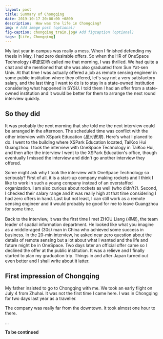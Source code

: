 ```yaml
---
layout: post
title: Summary of Chongqing
date: 2019-10-17 20:00:00 +0800
description:  How was the life in Chongqing?
img: # Add image post (optional)
fig-caption: chongqing_train.jpg# Add figcaption (optional)
tags: [Life, Chongqing]
---
```

My last year in campus was really a mess. When I finished defending my thesis in May, I had zero desirable offers.  So when the HR of OneSpace Technology (*零壹空间*) called me that morning, I was thrilled. We had quite a chat and she mentioned that she was also graduated from Sun Yat-sen Univ. At that time I was actually offered a job as remote sensing engineer in some public institution where they offered, let's say not a very satisfactory salary, and the last thing I want to do is to stay in a state-owned institution considering what happened in SYSU. I told them I had an offer from a state-owned institution and it would be better for them to arrange the next round interview quickly. 

## So they did

It was probably the next morning that she told me the next interview could be arranged in the afternoon. The scheduled time was conflict with the other interview with XSpark Education (*星火教育*). Here's what I planed to do. I went to the building where XSPark Education located, TaiKoo Hui Guangzhou. I took the interview with OneSpace Technology in TaiKoo Hui, and then after the interview I went to the XSPark Education's office, though eventually I missed the interview and didn't go another interview they offered.

Some might ask why I took the interview with OneSpace Technology so seriously? First of all, it is a start-up company making rockets and I think I like to work in such a young company instead of an overstaffed organization. I am also curious about rockets as well (who didn't?). Second, I checked their salary range and it was really high at that time considering I had zero offers in hand. Last but not least, I can still work as a remote sensing engineer and it would probably be good for me to leave Guangzhou for some time.

Back to the interview, it was the first time I met ZHOU Liang (*周亮*), the team leader of spatial information department. He looked like what you imagine as a middle-aged (30s) man in China who achieved some success in business. In the 20-min interview, he asked near zero question about the details of remote sensing but a lot about what I wanted and the life and future might be in OneSpace. Two days later an official offer came so I declined the offer at the public institution. It was a relieve and I finally started to plan my graduation trip. Things in and after Japan turned out even better and I shall write about it latter. 

## First impression of Chongqing


My father insisted to go to Chongqing with me. We took an early flight on July 4 from Zhuhai. It was not the first time I came here. I was in Chongqing for two days last year as a traveller. 

The company was really far from the downtown. It took almost one hour to there. 

<!-- ![I and My friends]({{site.baseurl}}/assets/img/chongqing_train.jpg) -->


...

**To be continued**